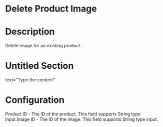 ﻿# Delete Product Image

# Description

Delete image for an existing product.

# Untitled Section

text="Type the content"

# Configuration

Product ID - The ID of the product. This field supports String type input.Image ID - The ID of the image. This field supports String type input.
